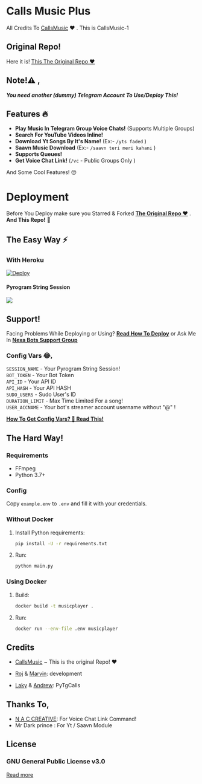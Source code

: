 # Calls Music Plus
All Credits To [CallsMusic](https://github.com/callsmusic/callsmusic) ❤️ .
This is CallsMusic-1

## Original Repo!
Here it is! [This The Original Repo ❤️](https://github.com/callsmusic/callsmusic)

## Note!⚠️ ,
_**You need another (dummy) Telegram Account To Use/Deploy This!**_

## Features 🔥️

- **Play Music In Telegram Group Voice Chats!** (Supports Multiple Groups)
- **Search For YouTube Videos Inline!**
- **Download Yt Songs By It's Name!** (Ex:- `/yts faded` )
- **Saavn Music Download**  (Ex:- `/saavn teri meri kahani` )
- **Supports Queues!**
- **Get Voice Chat Link!** (`/vc` - Public Groups Only )

And Some Cool Features! 😚️

# Deployment
Before You Deploy make sure you Starred & Forked **[The Original Repo ❤️](https://github.com/callsmusic/callsmusic)** . **And This Repo!** 🤗️


## The Easy Way ⚡️

### With Heroku
[![Deploy](https://www.herokucdn.com/deploy/button.svg)](https://heroku.com/deploy?template=https://github.com/Achu2234/Callsmusic-Plus-6)

#### Pyrogram String Session
<a href="https://replit.com/@IamHirusha/GetPyroSessionVC"><img src="https://img.shields.io/badge/Run-Repl.it-white?style=for-the-badge&logo=repl.it"></a>


## Support!
Facing Problems While Deploying or Using? **[Read How To Deploy](https://github.com/Itz-fork/Callsmusic-Plus/wiki/How-To-Deploy-This!)**
or Ask Me In **[Nexa Bots Support Group](https://t.me/Nexa_bots)**


### Config Vars 😂,

 `SESSION_NAME` - Your Pyrogram String Session!</br>
 `BOT_TOKEN` - Your Bot Token</br>
 `API_ID` - Your API ID</br>
 `API_HASH` - Your API HASH</br>
 `SUDO_USERS` - Sudo User's ID</br>
 `DURATION_LIMIT` - Max Time Limited For a song!</br>
 `USER_ACCNAME` - Your bot's streamer account username without "@" ! </br>

**[How To Get Config Vars? 🤔 Read This!](https://github.com/Itz-fork/yeah-my-man/wiki/How-To-Deploy-This!)**


## The Hard Way!

### Requirements

- FFmpeg
- Python 3.7+

### Config

Copy `example.env` to `.env` and fill it with your credentials.

### Without Docker

1. Install Python requirements:
   ```bash
   pip install -U -r requirements.txt
   ```
2. Run:
   ```bash
   python main.py
   ```

### Using Docker

1. Build:
   ```bash
   docker build -t musicplayer .
   ```
2. Run:
   ```bash
   docker run --env-file .env musicplayer
   ```


## Credits

- [CallsMusic](https://github.com/callsmusic/callsmusic) ~ This is the original Repo! ❤️

- [Roj](https://github.com/rojserbest) & [Marvin](https://github.com/BlackStoneReborn): development
- [Laky](https://github.com/Laky-64) & [Andrew](https://github.com/AndrewLaneX): PyTgCalls

## Thanks To,

- [N A C CREATIVE](https://t.me/n_a_c_creative): For Voice Chat Link Command!
- Mr Dark prince : For Yt / Saavn Module


## License

### GNU General Public License v3.0
[Read more](http://www.gnu.org/licenses/#GPL)
